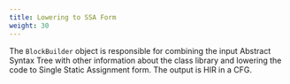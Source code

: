 ```yaml
---
title: Lowering to SSA Form
weight: 30
---
```


The `BlockBuilder` object is responsible for combining the input Abstract Syntax Tree with other information about the
class library and lowering the code to Single Static Assignment form. The output is HIR in a CFG.